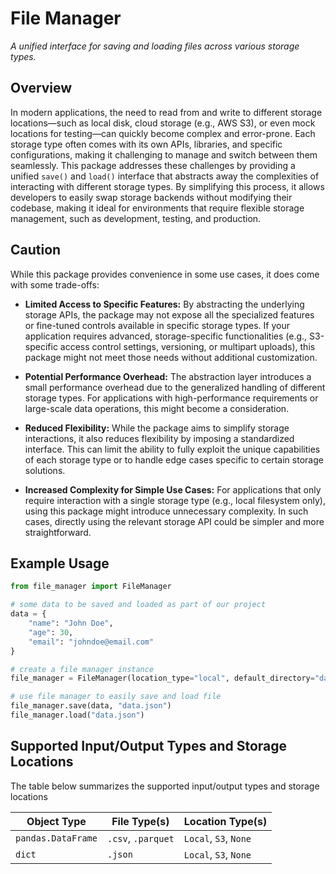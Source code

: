 # File Manager

*A unified interface for saving and loading files across various storage types.*

## Overview

In modern applications, the need to read from and write to different storage
locations—such as local disk, cloud storage (e.g., AWS S3), or even mock locations for
testing—can quickly become complex and error-prone. Each storage type often comes with
its own APIs, libraries, and specific configurations, making it challenging to manage and
switch between them seamlessly. This package addresses these challenges by providing a
unified ``save()`` and ``load()`` interface that abstracts away the complexities of
interacting with different storage types. By simplifying this process, it allows
developers to easily swap storage backends without modifying their codebase, making it
ideal for environments that require flexible storage management, such as development,
testing, and production.

## Caution

While this package provides convenience in some use cases, it does come with some
trade-offs:

- **Limited Access to Specific Features:** By abstracting the underlying storage APIs,
the package may not expose all the specialized features or fine-tuned controls available
in specific storage types. If your application requires advanced, storage-specific
functionalities (e.g., S3-specific access control settings, versioning, or multipart
uploads), this package might not meet those needs without additional customization.

- **Potential Performance Overhead:** The abstraction layer introduces a small
performance overhead due to the generalized handling of different storage types. For
applications with high-performance requirements or large-scale data operations, this
might become a consideration.

- **Reduced Flexibility:** While the package aims to simplify storage interactions, it
also reduces flexibility by imposing a standardized interface. This can limit the ability
to fully exploit the unique capabilities of each storage type or to handle edge cases
specific to certain storage solutions.

- **Increased Complexity for Simple Use Cases:** For applications that only require
interaction with a single storage type (e.g., local filesystem only), using this package
might introduce unnecessary complexity. In such cases, directly using the relevant
storage API could be simpler and more straightforward.

## Example Usage

```python
from file_manager import FileManager

# some data to be saved and loaded as part of our project
data = {
    "name": "John Doe",
    "age": 30,
    "email": "johndoe@email.com"
}

# create a file manager instance
file_manager = FileManager(location_type="local", default_directory="data")

# use file manager to easily save and load file
file_manager.save(data, "data.json")
file_manager.load("data.json")
```


## Supported Input/Output Types and Storage Locations

The table below summarizes the supported input/output types and storage locations

| Object Type | File Type(s) | Location Type(s) |
|-------------|--------------|------------------|
| ``pandas.DataFrame`` | ``.csv``, ``.parquet`` | ``Local``, ``S3``, ``None`` |
| ``dict`` | ``.json`` | ``Local``, ``S3``, ``None`` |